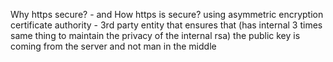 Why https secure? - and How https is secure?
using asymmetric encryption
certificate  authority - 3rd party entity that ensures that (has internal 3 times same thing
to maintain the privacy of the internal rsa)
the public key is coming from the server and not man in the middle